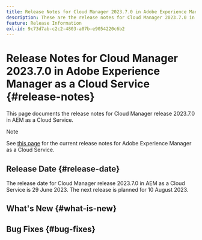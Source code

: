 ```yaml
---
title: Release Notes for Cloud Manager 2023.7.0 in Adobe Experience Manager as a Cloud Service
description: These are the release notes for Cloud Manager 2023.7.0 in AEM as a Cloud Service.
feature: Release Information
exl-id: 9c73d7ab-c2c2-4803-a07b-e9054220c6b2
---
```


# Release Notes for Cloud Manager 2023.7.0 in Adobe Experience Manager as a Cloud Service {#release-notes}

This page documents the release notes for Cloud Manager release 2023.7.0 in AEM as a Cloud Service.

>[!NOTE]
>
>See [this page](/help/release-notes/release-notes-cloud/release-notes-current.md) for the current release notes for Adobe Experience Manager as a Cloud Service.

## Release Date {#release-date}

The release date for Cloud Manager release 2023.7.0 in AEM as a Cloud Service is 29 June 2023. The next release is planned for 10 August 2023.

## What's New {#what-is-new}


## Bug Fixes {#bug-fixes}

